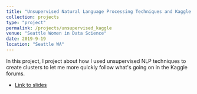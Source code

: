 ```yaml
---
title: "Unsupervised Natural Language Processing Techniques and Kaggle Forums"
collection: projects
type: "project"
permalink: /projects/unsupervised_kaggle
venue: "Seattle Women in Data Science"
date: 2019-9-19
location: "Seattle WA"
---
```


In this project, I project about how I used unsupervised NLP techniques to create clusters to let me more quickly follow what's going on in the Kaggle forums.

* [Link to slides](http://www.rctatman.com/files/Tatman_2019_UnsupervisedNLPKaggleForums.pdf)
